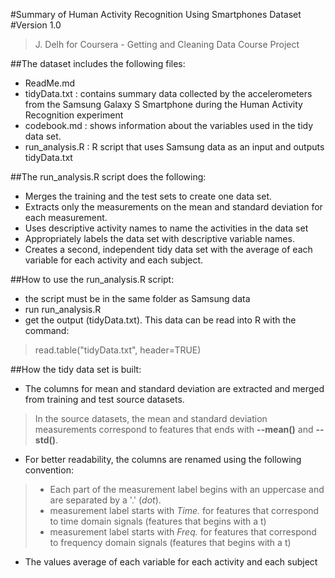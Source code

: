 #Summary of Human Activity Recognition Using Smartphones Dataset
#Version 1.0
>J. Delh for Coursera - Getting and Cleaning Data Course Project

##The dataset includes the following files:
- ReadMe.md
- tidyData.txt : contains summary data collected by the accelerometers from the Samsung Galaxy S Smartphone during the Human Activity Recognition experiment
- codebook.md : shows information about the variables used in the tidy data set.
- run_analysis.R : R script that uses Samsung data as an input and outputs tidyData.txt

##The run_analysis.R script does the following:
- Merges the training and the test sets to create one data set.
- Extracts only the measurements on the mean and standard deviation for each measurement. 
- Uses descriptive activity names to name the activities in the data set
- Appropriately labels the data set with descriptive variable names. 
- Creates a second, independent tidy data set with the average of each variable for each activity and each subject. 

##How to use the run_analysis.R script:
- the script must be in the same folder as Samsung data 
- run run_analysis.R
- get the output (tidyData.txt). This data can be read into R with the command:
 
>read.table("tidyData.txt", header=TRUE)

##How the tidy data set is built:
- The columns for mean and standard deviation are extracted and merged from training and test source datasets. 

>In the source datasets, the mean and standard deviation measurements correspond to features that ends with __--mean()__ and __--std()__.

- For better readability, the columns are renamed using the following convention: 

> - Each part of the measurement label begins with an uppercase and are separated by a '.' (_dot_).
> - measurement label starts with _Time._ for features that correspond to time domain signals (features that begins with a t)
> - measurement label starts with _Freq._ for features that correspond to frequency domain signals (features that begins with a t)

- The values average of each variable for each activity and each subject
